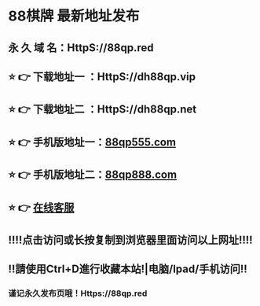 # 88棋牌 最新地址发布 
## 永 久 域 名：HttpS://88qp.red
## ⭐️ 👉 下载地址一 ：HttpS://dh88qp.vip
## ⭐️ 👉 下载地址二 ：HttpS://dh88qp.net
## ⭐️ 👉 手机版地址一：<a href="http://www.88qp555.com">88qp555.com</a>
## ⭐️ 👉 手机版地址二：<a href="http://www.88qp555.com">88qp888.com</a>
## ⭐️ 👉  <a href="https://www.88qpkf.com">在线客服</a>
## ‼️‼️点击访问或长按复制到浏览器里面访问以上网址‼️‼️
## ‼️請使用Ctrl+D進行收藏本站!|电脑/Ipad/手机访问‼️
### 谨记永久发布页哦！Https://88qp.red

